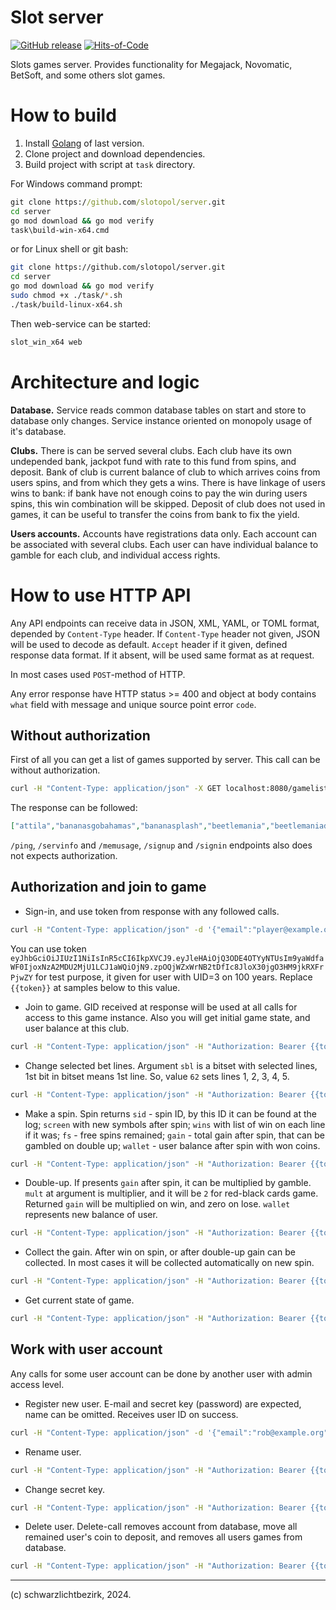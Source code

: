 
# Slot server

[![GitHub release](https://img.shields.io/github/v/release/slotopol/server.svg)](https://github.com/slotopol/server/releases/latest)
[![Hits-of-Code](https://hitsofcode.com/github/slotopol/server?branch=main)](https://hitsofcode.com/github/slotopol/server/view?branch=main)

Slots games server. Provides functionality for Megajack, Novomatic, BetSoft, and some others slot games.

# How to build

1. Install [Golang](https://go.dev/dl/) of last version.
2. Clone project and download dependencies.
3. Build project with script at `task` directory.

For Windows command prompt:

```cmd
git clone https://github.com/slotopol/server.git
cd server
go mod download && go mod verify
task\build-win-x64.cmd
```

or for Linux shell or git bash:

```sh
git clone https://github.com/slotopol/server.git
cd server
go mod download && go mod verify
sudo chmod +x ./task/*.sh
./task/build-linux-x64.sh
```

Then web-service can be started:

```cmd
slot_win_x64 web
```

# Architecture and logic

**Database.** Service reads common database tables on start and store to database only changes. Service instance oriented on monopoly usage of it's database.

**Clubs.** There is can be served several clubs. Each club have its own undepended bank, jackpot fund with rate to this fund from spins, and deposit. Bank of club is current balance of club to which arrives coins from users spins, and from which they gets a wins. There is have linkage of users wins to bank: if bank have not enough coins to pay the win during users spins, this win combination will be skipped. Deposit of club does not used in games, it can be useful to transfer the coins from bank to fix the yield.

**Users accounts.** Accounts have registrations data only. Each account can be associated with several clubs. Each user can have individual balance to gamble for each club, and individual access rights.

# How to use HTTP API

Any API endpoints can receive data in JSON, XML, YAML, or TOML format, depended by `Content-Type` header. If `Content-Type` header not given, JSON will be used to decode as default. `Accept` header if it given, defined response data format. If it absent, will be used same format as at request.

In most cases used `POST`-method of HTTP.

Any error response have HTTP status >= 400 and object at body contains `what` field with message and unique source point error `code`.

## Without authorization

First of all you can get a list of games supported by server. This call can be without authorization.

```sh
curl -H "Content-Type: application/json" -X GET localhost:8080/gamelist
```

The response can be followed:

```json
["attila","bananasgobahamas","bananasplash","beetlemania","beetlemaniadeluxe","champagne","chicago","columbus","columbusdeluxe","dolphinspearl","dolphinspearldeluxe","dynastyofming","gryphonsgold","hottarget","jewels","jokerdolphin","justjewels","katana","kingofcards","luckyladyscharm","luckyladyscharmdeluxe","marcopolo","pharaonsgold2","pharaonsgold3","plentyontwenty","polarfox","royaltreasures","secretforest","sizzlinghot","sizzlinghotdeluxe","slotopol","slotopoldeluxe","themoneygame","unicornmagic"]
```

`/ping`, `/servinfo` and `/memusage`, `/signup` and `/signin` endpoints also does not expects authorization.

## Authorization and join to game

* Sign-in, and use token from response with any followed calls.

```sh
curl -H "Content-Type: application/json" -d '{"email":"player@example.org","secret":"Et7oAm"}' -X POST localhost:8080/signin
```

You can use token `eyJhbGciOiJIUzI1NiIsInR5cCI6IkpXVCJ9.eyJleHAiOjQ3ODE4OTYyNTUsIm9yaWdfaWF0IjoxNzA2MDU2MjU1LCJ1aWQiOjN9.zpOQjWZxWrNB2tDfIc8JloX30jgO3HM9jkRXFrPjwZY` for test purpose, it given for user with UID=3 on 100 years. Replace `{{token}}` at samples below to this value.

* Join to game. GID received at response will be used at all calls for access to this game instance. Also you will get initial game state, and user balance at this club.

```sh
curl -H "Content-Type: application/json" -H "Authorization: Bearer {{token}}" -d '{"cid":1,"uid":3,"alias":"jokerdolphin"}' -X POST localhost:8080/game/join
```

* Change selected bet lines. Argument `sbl` is a bitset with selected lines, 1st bit in bitset means 1st line. So, value `62` sets lines 1, 2, 3, 4, 5.

```sh
curl -H "Content-Type: application/json" -H "Authorization: Bearer {{token}}" -d '{"gid":1,"sbl":62}' -X POST localhost:8080/game/sbl/set
```

* Make a spin. Spin returns `sid` - spin ID, by this ID it can be found at the log; `screen` with new symbols after spin; `wins` with list of win on each line if it was; `fs` - free spins remained; `gain` - total gain after spin, that can be gambled on double up; `wallet` - user balance after spin with won coins.

```sh
curl -H "Content-Type: application/json" -H "Authorization: Bearer {{token}}" -d '{"gid":1}' -X POST localhost:8080/game/spin
```

* Double-up. If presents `gain` after spin, it can be multiplied by gamble. `mult` at argument is multiplier, and it will be `2` for red-black cards game. Returned `gain` will be multiplied on win, and zero on lose. `wallet` represents new balance of user.

```sh
curl -H "Content-Type: application/json" -H "Authorization: Bearer {{token}}" -d '{"gid":1,"mult":2}' -X POST localhost:8080/game/doubleup
```

* Collect the gain. After win on spin, or after double-up gain can be collected. In most cases it will be collected automatically on new spin.

```sh
curl -H "Content-Type: application/json" -H "Authorization: Bearer {{token}}" -d '{"gid":1}' -X POST localhost:8080/game/collect
```

* Get current state of game.

```sh
curl -H "Content-Type: application/json" -H "Authorization: Bearer {{token}}" -d '{"gid":1}' -X POST localhost:8080/game/state
```

## Work with user account

Any calls for some user account can be done by another user with admin access level.

* Register new user. E-mail and secret key (password) are expected, name can be omitted. Receives user ID on success.

```sh
curl -H "Content-Type: application/json" -d '{"email":"rob@example.org","secret":"jpTyD4","name":"rob"}' -X POST localhost:8080/signup
```

* Rename user.

```sh
curl -H "Content-Type: application/json" -H "Authorization: Bearer {{token}}" -d '{"uid":3,"name":"erigine"}' -X POST localhost:8080/user/rename
```

* Change secret key.

```sh
curl -H "Content-Type: application/json" -H "Authorization: Bearer {{token}}" -d '{"uid":3,"oldsecret":"Et7oAm","newsecret":"pGjKsd"}' -X POST localhost:8080/user/secret
```

* Delete user. Delete-call removes account from database, move all remained user's coin to deposit, and removes all users games from database.

```sh
curl -H "Content-Type: application/json" -H "Authorization: Bearer {{token}}" -d '{"uid":3,"secret":"Et7oAm"}' -X POST localhost:8080/user/delete
```

---
(c) schwarzlichtbezirk, 2024.
